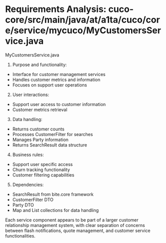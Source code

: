 # Requirements Analysis: cuco-core/src/main/java/at/a1ta/cuco/core/service/mycuco/MyCustomersService.java

MyCustomersService.java

1. Purpose and functionality:
- Interface for customer management services
- Handles customer metrics and information
- Focuses on support user operations

2. User interactions:
- Support user access to customer information
- Customer metrics retrieval

3. Data handling:
- Returns customer counts
- Processes CustomerFilter for searches
- Manages Party information
- Returns SearchResult data structure

4. Business rules:
- Support user specific access
- Churn tracking functionality
- Customer filtering capabilities

5. Dependencies:
- SearchResult from bite.core framework
- CustomerFilter DTO
- Party DTO
- Map and List collections for data handling

Each service component appears to be part of a larger customer relationship management system, with clear separation of concerns between flash notifications, quote management, and customer service functionalities.